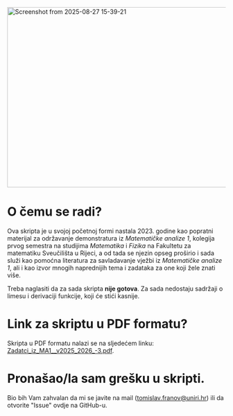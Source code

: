 <img width="2346" height="416" alt="Screenshot from 2025-08-27 15-39-21" src="https://github.com/user-attachments/assets/2cac10e2-1f9b-442c-968d-67866781289d" />

# O čemu se radi?
Ova skripta je u svojoj početnoj formi nastala 2023. godine kao popratni materijal za održavanje demonstratura iz _Matematičke analize 1_, kolegija prvog semestra na studijima _Matematika_ i _Fizika_ na Fakultetu za matematiku Sveučilišta u Rijeci, a od tada se njezin opseg proširio i sada služi kao pomoćna literatura za savladavanje vježbi iz _Matematičke analize 1_, ali i kao izvor mnogih naprednijih tema i zadataka za one koji žele znati više.

Treba naglasiti da za sada skripta **nije gotova**. Za sada nedostaju sadržaji o limesu i derivaciji funkcije, koji će stići kasnije.

# Link za skriptu u PDF formatu?
Skripta u PDF formatu nalazi se na sljedećem linku: [Zadatci_iz_MA1__v2025_2026_-3.pdf](https://github.com/user-attachments/files/22007746/Zadatci_iz_MA1__v2025_2026_-3.pdf).

# Pronašao/la sam grešku u skripti.
Bio bih Vam zahvalan da mi se javite na mail (tomislav.franov@uniri.hr) ili da otvorite "Issue" ovdje na GitHub-u.
